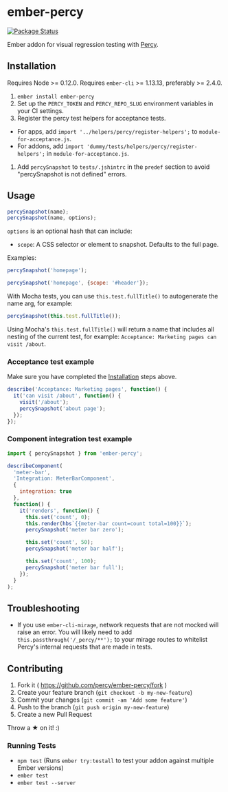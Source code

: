 # ember-percy

[![Package Status](https://img.shields.io/npm/v/ember-percy.svg)](https://www.npmjs.com/package/ember-percy)

Ember addon for visual regression testing with [Percy](https://percy.io).

## Installation

Requires Node >= 0.12.0.
Requires `ember-cli` >= 1.13.13, preferably >= 2.4.0.

1. `ember install ember-percy`
1. Set up the `PERCY_TOKEN` and `PERCY_REPO_SLUG` environment variables in your CI settings.
1. Register the percy test helpers for acceptance tests.
  * For apps, add `import '../helpers/percy/register-helpers';` to `module-for-acceptance.js`.
  * For addons, add `import 'dummy/tests/helpers/percy/register-helpers';` in `module-for-acceptance.js`.
1. Add `percySnapshot` to `tests/.jshintrc` in the `predef` section to avoid "percySnapshot is not defined" errors.

## Usage

```javascript
percySnapshot(name);
percySnapshot(name, options);
```

`options` is an optional hash that can include:

* `scope`: A CSS selector or element to snapshot. Defaults to the full page.

Examples:

```javascript
percySnapshot('homepage');
```

```javascript
percySnapshot('homepage', {scope: '#header'});
```

With Mocha tests, you can use `this.test.fullTitle()` to autogenerate the name arg, for example:

```javascript
percySnapshot(this.test.fullTitle());
```

Using Mocha's `this.test.fullTitle()` will return a name that includes all nesting of the current
test, for example: `Acceptance: Marketing pages can visit /about`.

### Acceptance test example

Make sure you have completed the [Installation](#installation) steps above.

```javascript
describe('Acceptance: Marketing pages', function() {
  it('can visit /about', function() {
    visit('/about');
    percySnapshot('about page');
  });
});
```

### Component integration test example

```javascript
import { percySnapshot } from 'ember-percy';

describeComponent(
  'meter-bar',
  'Integration: MeterBarComponent',
  {
    integration: true
  },
  function() {
    it('renders', function() {
      this.set('count', 0);
      this.render(hbs`{{meter-bar count=count total=100}}`);
      percySnapshot('meter bar zero');

      this.set('count', 50);
      percySnapshot('meter bar half');

      this.set('count', 100);
      percySnapshot('meter bar full');
    });
  }
);
```

## Troubleshooting

* If you use `ember-cli-mirage`, network requests that are not mocked will raise an error.
  You will likely need to add `this.passthrough('/_percy/**');` to your mirage routes to whitelist
  Percy's internal requests that are made in tests.

## Contributing

1. Fork it ( https://github.com/percy/ember-percy/fork )
2. Create your feature branch (`git checkout -b my-new-feature`)
3. Commit your changes (`git commit -am 'Add some feature'`)
4. Push to the branch (`git push origin my-new-feature`)
5. Create a new Pull Request

Throw a ★ on it! :)

### Running Tests

* `npm test` (Runs `ember try:testall` to test your addon against multiple Ember versions)
* `ember test`
* `ember test --server`
